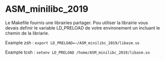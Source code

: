 # ASM_minilibc_2019

Le Makefile fournis une librairies partager.
Pou utiliser la librairie vous devais definir le variable LD_PRELOAD de votre environement un incluant le chemin 
de la libriarie.

Example zsh : ```export LD_PRELOAD=~/ASM_minilibc_2019/libasm.so```

Example tcsh : ```setenv LD_PRELOAD /home/ASM_minilibc_2019/libasm.so```

